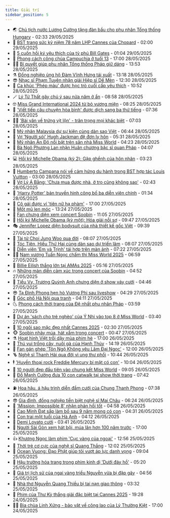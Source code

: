```yaml
---
title: Giải trí
sidebar_position: 5
---
```


<!-- vnexpress-giai-tri:START -->
- 🌏 [Chủ tịch nước Lương Cường tặng đàn bầu cho phu nhân Tổng thống Hungary](https://vnexpress.net/chu-tich-nuoc-luong-cuong-tang-dan-bau-cho-phu-nhan-tong-thong-hungary-4891820.html) - 02:33 29/05/2025
- 💫 [BST trang sức kỷ niệm 78 năm LHP Cannes của Chopard](https://vnexpress.net/bst-trang-suc-ky-niem-78-nam-lhp-cannes-cua-chopard-4891048.html) - 02:00 29/05/2025
- 🌮 [5 cuốn hồi ký yêu thích của tỷ phú Bill Gates](https://vnexpress.net/5-cuon-hoi-ky-yeu-thich-cua-ty-phu-bill-gates-4891406.html) - 01:04 29/05/2025
- 🧠 [Phong cách công chúa Campuchia ở tuổi 13](https://vnexpress.net/phong-cach-cong-chua-campuchia-o-tuoi-13-4891648.html) - 17:00 28/05/2025
- 👨‍🏫 [Bí quyết giúp phu nhân Tổng thống Pháp giữ dáng](https://vnexpress.net/bi-quyet-giup-phu-nhan-tong-thong-phap-giu-dang-4891466.html) - 13:53 28/05/2025
- ⚗️ [Đồng nghiệp ủng hộ Đàm Vĩnh Hưng tái xuất](https://vnexpress.net/dong-nghiep-ung-ho-dam-vinh-hung-tai-xuat-4891700.html) - 13:18 28/05/2025
- 😎 [Nhạc sĩ Phạm Tuyên nhận giải Hiệp sĩ Dế Mèn](https://vnexpress.net/nhac-si-pham-tuyen-nhan-giai-hiep-si-de-men-4891707.html) - 12:30 28/05/2025
- 🫣 [Ca khúc &#39;Phép màu&#39; được học trò cuối cấp yêu thích](https://vnexpress.net/ca-khuc-phep-mau-duoc-hoc-tro-cuoi-cap-yeu-thich-4890924.html) - 10:52 28/05/2025
- 🪄 [Lý Tử Thất gây chú ý sau nửa năm ở ẩn](https://vnexpress.net/ly-tu-that-gay-chu-y-sau-nua-nam-o-an-4891619.html) - 08:58 28/05/2025
- 🤓 [Miss Grand International 2024 từ bỏ vương miện](https://vnexpress.net/miss-grand-international-2024-tu-bo-vuong-mien-4891574.html) - 08:25 28/05/2025
- 🫶 [&#39;Viết tiếp câu chuyện hòa bình&#39; được dịch sang ba thứ tiếng](https://vnexpress.net/viet-tiep-cau-chuyen-hoa-binh-duoc-dich-sang-ba-thu-tieng-4891478.html) - 07:36 28/05/2025
- 🧑‍🏫 [&#39;Bài văn về trứng vịt lộn&#39; - trân trọng mọi khác biệt](https://vnexpress.net/bai-van-ve-trung-vit-lon-tran-trong-moi-khac-biet-4891140.html) - 07:03 28/05/2025
- 🦄 [Mỹ nhân Malaysia dự sự kiện cùng dàn sao Việt](https://vnexpress.net/my-nhan-malaysia-du-su-kien-cung-dan-sao-viet-4891459.html) - 06:44 28/05/2025
- 💫 [Vợ &#39;Người sói&#39; Hugh Jackman đệ đơn ly hôn](https://vnexpress.net/vo-nguoi-soi-hugh-jackman-de-don-ly-hon-4891484.html) - 05:31 28/05/2025
- 🎊 [Mỹ nhân Ấn Độ nổi bật trên sân nhà Miss World](https://vnexpress.net/my-nhan-an-do-noi-bat-tren-san-nha-miss-world-4891249.html) - 04:23 28/05/2025
- 👹 [Bà Ngô Phương Lan nhận Huân chương bậc sĩ quan Pháp](https://vnexpress.net/ba-ngo-phuong-lan-nhan-huan-chuong-bac-si-quan-phap-4891420.html) - 04:07 28/05/2025
- 💻 [Hồi ký Michelle Obama &lpar;kỳ 2&rpar;: Gập ghềnh của hôn nhân](https://vnexpress.net/hoi-ky-michelle-obama-ky-2-gap-ghenh-cua-hon-nhan-4891169.html) - 03:23 28/05/2025
- 🤡 [Humberto Campana nói về cảm hứng du hành trong BST hợp tác Louis Vuitton](https://vnexpress.net/humberto-campana-noi-ve-cam-hung-du-hanh-trong-bst-hop-tac-louis-vuitton-4889293.html) - 03:00 28/05/2025
- 🥰 [Vợ Lý Á Bằng: &#39;Chưa mua được nhà, ở trọ cũng không sao&#39;](https://vnexpress.net/vo-ly-a-bang-chua-mua-duoc-nha-o-tro-cung-khong-sao-4891418.html) - 02:43 28/05/2025
- 🚀 [&#39;Harry Potter&#39; bản truyền hình công bố ba diễn viên chính](https://vnexpress.net/harry-potter-ban-truyen-hinh-cong-bo-ba-dien-vien-chinh-4891345.html) - 01:34 28/05/2025
- 📝 [Cô gái được ví &#39;tiên nữ hạ phàm&#39;](https://vnexpress.net/co-gai-duoc-vi-tien-nu-ha-pham-4891181.html) - 17:00 27/05/2025
- 🐲 [Mốt mũ len móc](https://vnexpress.net/mot-mu-len-moc-4890959.html) - 13:24 27/05/2025
- 🎃 [Fan chưng diện xem concert Soobin](https://vnexpress.net/fan-chung-dien-xem-concert-soobin-4891258.html) - 11:05 27/05/2025
- 🤠 [Hồi ký Michelle Obama &lpar;kỳ một&rpar;: Hóa giải nỗi sợ](https://vnexpress.net/hoi-ky-michelle-obama-ky-mot-hoa-giai-noi-so-4890886.html) - 09:47 27/05/2025
- 🎭 [Jennifer Lopez diện bodysuit của nhà thiết kế gốc Việt](https://vnexpress.net/jennifer-lopez-dien-bodysuit-cua-nha-thiet-ke-goc-viet-4891198.html) - 09:39 27/05/2025
- 🧰 [Tài tử Choi Jung Woo qua đời](https://vnexpress.net/tai-tu-choi-jung-woo-qua-doi-4891103.html) - 08:07 27/05/2025
- 🦍 [Tóc Tiên, Hiếu Thứ Hai cùng dàn sao dự triển lãm](https://vnexpress.net/toc-tien-hieu-thu-hai-cung-dan-sao-du-trien-lam-4890979.html) - 08:07 27/05/2025
- 🌝 [Diễn viên &#39;Em và Trịnh&#39; tái hợp trên màn ảnh](https://vnexpress.net/dien-vien-em-va-trinh-tai-hop-tren-man-anh-4890710.html) - 07:22 27/05/2025
- 🧑‍💻 [Nam vương Tuấn Ngọc chấm thi Miss World 2025](https://vnexpress.net/nam-vuong-tuan-ngoc-cham-thi-miss-world-2025-4889961.html) - 06:59 27/05/2025
- 🥸 [Billie Eilish thắng lớn tại AMAs 2025](https://vnexpress.net/billie-eilish-thang-lon-tai-amas-2025-4890956.html) - 05:16 27/05/2025
- 🔥 [Những màn diễn cảm xúc trong concert của Soobin](https://vnexpress.net/nhung-man-dien-cam-xuc-trong-concert-cua-soobin-4890902.html) - 04:52 27/05/2025
- 🐎 [Tiểu Vy, Trương Quỳnh Anh chưng diện ở show váy cưới](https://vnexpress.net/tieu-vy-truong-quynh-anh-chung-dien-o-show-vay-cuoi-4891015.html) - 04:46 27/05/2025
- 😎 [Tạ Đình Phong hẹn hò Vương Phi sau liveshow](https://vnexpress.net/ta-dinh-phong-hen-ho-vuong-phi-sau-liveshow-4890923.html) - 04:29 27/05/2025
- 🦄 [Góc phố Hà Nội qua tranh](https://vnexpress.net/goc-pho-ha-noi-qua-tranh-4890263.html) - 04:11 27/05/2025
- 🌜 [Phong cách thời trang của Đệ nhất phu nhân Pháp](https://vnexpress.net/phong-cach-thoi-trang-cua-de-nhat-phu-nhan-phap-4890696.html) - 03:59 27/05/2025
- 🚦 [Dự án &#39;sách cho trẻ nghèo&#39; của Ý Nhi vào top 8 ở Miss World](https://vnexpress.net/du-an-sach-cho-tre-ngheo-cua-y-nhi-vao-top-8-o-miss-world-4890900.html) - 03:40 27/05/2025
- 🧐 [10 ngôi sao mặc đẹp nhất Cannes 2025](https://vnexpress.net/10-ngoi-sao-mac-dep-nhat-cannes-2025-4890582.html) - 02:30 27/05/2025
- 🐵 [Soobin nhảy múa, hát xẩm trong concert](https://vnexpress.net/soobin-nhay-mua-hat-xam-trong-concert-4890850.html) - 00:47 27/05/2025
- ⚗️ [Hoạt hình Việt trỗi dậy mùa phim hè](https://vnexpress.net/hoat-hinh-viet-troi-day-mua-phim-he-4885035.html) - 17:00 26/05/2025
- 👺 [Thú vui trồng cây, nuôi gà của Hạnh Thúy](https://vnexpress.net/thu-vui-trong-cay-nuoi-ga-cua-hanh-thuy-4889611.html) - 14:19 26/05/2025
- 🌊 [Fan gán ghép &#39;Tôn Ngộ Không yêu Lâm Đại Ngọc&#39;](https://vnexpress.net/fan-gan-ghep-ton-ngo-khong-yeu-lam-dai-ngoc-4890649.html) - 12:00 26/05/2025
- 🪜 [Nghệ sĩ Thanh Hải qua đời vì ung thư phổi](https://vnexpress.net/nghe-si-thanh-hai-qua-doi-vi-ung-thu-phoi-4890764.html) - 10:44 26/05/2025
- 🕴 [&#39;Huyền thoại rock Freddie Mercury bí mật có con&#39;](https://vnexpress.net/huyen-thoai-rock-freddie-mercury-bi-mat-co-con-4890517.html) - 10:04 26/05/2025
- 💃 [10 người đẹp đầu tiên vào chung kết Miss World](https://vnexpress.net/10-nguoi-dep-dau-tien-vao-chung-ket-miss-world-4890088.html) - 09:05 26/05/2025
- 🦄 [Đỗ Mạnh Cường đưa 10 con catwalk tại show thời trang](https://vnexpress.net/do-manh-cuong-dua-10-con-catwalk-tai-show-thoi-trang-4890557.html) - 07:42 26/05/2025
- ⛽️ [Hoa hậu, á hậu trình diễn đầm cưới của Chung Thanh Phong](https://vnexpress.net/hoa-hau-a-hau-trinh-dien-dam-cuoi-cua-chung-thanh-phong-4890494.html) - 07:38 26/05/2025
- 😎 [Gia đình, đồng nghiệp tiễn biệt nghệ sĩ Mai Châu](https://vnexpress.net/gia-dinh-dong-nghiep-tien-biet-nghe-si-mai-chau-4890580.html) - 06:24 26/05/2025
- 🌊 [&#39;Mission: Impossible 8&#39; nhận phản hồi tốt](https://vnexpress.net/mission-impossible-8-nhan-phan-hoi-tot-4890434.html) - 04:58 26/05/2025
- 🐲 [Cao Minh Đạt sắp làm bố sau 9 năm mong có con](https://vnexpress.net/cao-minh-dat-sap-lam-bo-sau-9-nam-mong-co-con-4890483.html) - 04:31 26/05/2025
- 💂 [Con trai một tuổi của Hà Anh](https://vnexpress.net/con-trai-mot-tuoi-cua-ha-anh-4888595.html) - 04:12 26/05/2025
- 🙉 [Demi Lovato cưới](https://vnexpress.net/demi-lovato-cuoi-4890433.html) - 03:41 26/05/2025
- 💪 [Người Sài Gòn xem hát bội, múa lân hơn 100 năm trước](https://vnexpress.net/nguoi-sai-gon-xem-hat-boi-mua-lan-hon-100-nam-truoc-4890204.html) - 17:00 25/05/2025
- 👍 [Khương Ngọc làm phim &#39;Cục vàng của ngoại&#39;](https://vnexpress.net/khuong-ngoc-lam-phim-cuc-vang-cua-ngoai-4890290.html) - 12:56 25/05/2025
- 💪 [Thời trẻ cơ cực của nghệ sĩ Quang Thắng](https://vnexpress.net/thoi-tre-co-cuc-cua-nghe-si-quang-thang-4887744.html) - 12:02 25/05/2025
- 💄 [Ocean Vuong: Đạo Phật giúp tôi vượt áp lực danh vọng](https://vnexpress.net/ocean-vuong-dao-phat-giup-toi-vuot-ap-luc-danh-vong-4887882.html) - 09:04 25/05/2025
- 🦩 [Hậu trường hóa trang trong phim kinh dị &#39;Dưới đáy hồ&#39;](https://vnexpress.net/hau-truong-hoa-trang-trong-phim-kinh-di-duoi-day-ho-4890234.html) - 05:20 25/05/2025
- 🥸 [Giá trị lịch sử của ngai vàng triều Nguyễn vừa bị đập gãy](https://vnexpress.net/gia-tri-lich-su-cua-ngai-vang-trieu-nguyen-vua-bi-dap-gay-4890228.html) - 04:56 25/05/2025
- 🧰 [Nhà thơ Nguyễn Quang Thiều bị tai nạn giao thông](https://vnexpress.net/nha-tho-nguyen-quang-thieu-bi-tai-nan-giao-thong-4890226.html) - 03:32 25/05/2025
- 💼 [Phim của Thư Kỳ thắng giải đặc biệt tại Cannes 2025](https://vnexpress.net/phim-cua-thu-ky-thang-giai-dac-biet-tai-cannes-2025-4890007.html) - 19:28 24/05/2025
- 🧑‍💻 [Bia chùa Linh Xứng - bảo vật về công lao của Lý Thường Kiệt](https://vnexpress.net/bia-chua-linh-xung-bao-vat-ve-cong-lao-cua-ly-thuong-kiet-4889771.html) - 17:00 24/05/2025<!-- vnexpress-giai-tri:END -->

